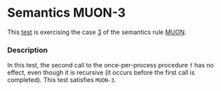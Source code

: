 # Semantics MUON-3

This [test](.) is exercising the case [3](../Readme.md) of the semantics rule [MUON](../../muon/Readme.md).

### Description

In this test, the second call to the once-per-process procedure `f` has no effect, even though it is recursive (it occurs before the first call is completed). This test satisfies `MUON-3`.

